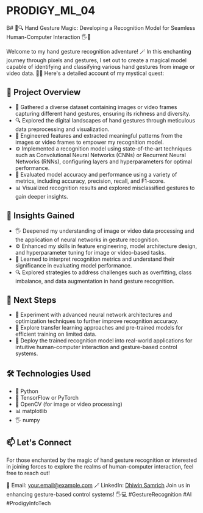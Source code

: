 # PRODIGY_ML_04
B# 👋🔍 Hand Gesture Magic: Developing a Recognition Model for Seamless Human-Computer Interaction 🖐️🌟

Welcome to my hand gesture recognition adventure! 🪄 In this enchanting journey through pixels and gestures, I set out to create a magical model capable of identifying and classifying various hand gestures from image or video data. 🚀✨ Here's a detailed account of my mystical quest:

## 📸 Project Overview
- 🤚 Gathered a diverse dataset containing images or video frames capturing different hand gestures, ensuring its richness and diversity.
- 🔍 Explored the digital landscapes of hand gestures through meticulous data preprocessing and visualization.
- 🌟 Engineered features and extracted meaningful patterns from the images or video frames to empower my recognition model.
- ⚙️ Implemented a recognition model using state-of-the-art techniques such as Convolutional Neural Networks (CNNs) or Recurrent Neural Networks (RNNs), configuring layers and hyperparameters for optimal performance.
- 🎯 Evaluated model accuracy and performance using a variety of metrics, including accuracy, precision, recall, and F1-score.
- 📊 Visualized recognition results and explored misclassified gestures to gain deeper insights.

## 🧠 Insights Gained
- 🖐️ Deepened my understanding of image or video data processing and the application of neural networks in gesture recognition.
- ⚙️ Enhanced my skills in feature engineering, model architecture design, and hyperparameter tuning for image or video-based tasks.
- 🎯 Learned to interpret recognition metrics and understand their significance in evaluating model performance.
- 🔍 Explored strategies to address challenges such as overfitting, class imbalance, and data augmentation in hand gesture recognition.

## 🚀 Next Steps
- 🌈 Experiment with advanced neural network architectures and optimization techniques to further improve recognition accuracy.
- 🔄 Explore transfer learning approaches and pre-trained models for efficient training on limited data.
- 🚀 Deploy the trained recognition model into real-world applications for intuitive human-computer interaction and gesture-based control systems.

## 🛠️ Technologies Used
- 🐍 Python
- 🧠 TensorFlow or PyTorch
- 📸 OpenCV (for image or video processing)
- 📊 matplotlib
- 🖐️ numpy

## 📫 Let's Connect
For those enchanted by the magic of hand gesture recognition or interested in joining forces to explore the realms of human-computer interaction, feel free to reach out!

📧 Email: your.email@example.com
🪄 LinkedIn: [Dhiwin Samrich](www.linkedin.com/in/dhiwin-samrich-69542128a)
 Join us in enhancing gesture-based control systems! 🖐️💻 #GestureRecognition #AI #ProdigyInfoTech
